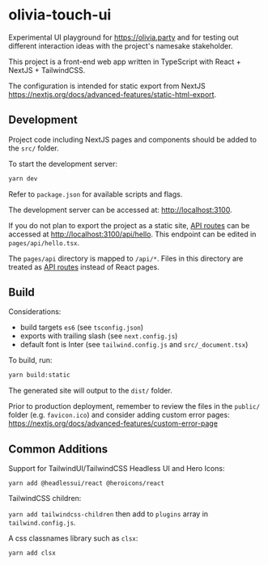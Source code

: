 # olivia-touch-ui

Experimental UI playground for <https://olivia.party> and for testing out different interaction ideas with the project's namesake stakeholder. 

This project is a front-end web app written in TypeScript with React + NextJS + TailwindCSS.

The configuration is intended for static export from NextJS <https://nextjs.org/docs/advanced-features/static-html-export>.

## Development

Project code including NextJS pages and components should be added to the `src/` folder.

To start the development server:

```bash
yarn dev
```

Refer to `package.json` for available scripts and flags.

The development server can be accessed at: [http://localhost:3100](http://localhost:3100).

If you do not plan to export the project as a static site, [API routes](https://nextjs.org/docs/api-routes/introduction) can be accessed at [http://localhost:3100/api/hello](http://localhost:3100/api/hello). This endpoint can be edited in `pages/api/hello.tsx`.

The `pages/api` directory is mapped to `/api/*`. Files in this directory are treated as [API routes](https://nextjs.org/docs/api-routes/introduction) instead of React pages.

## Build

Considerations:

- build targets `es6` (see `tsconfig.json`)
- exports with trailing slash (see `next.config.js`)
- default font is Inter (see `tailwind.config.js` and `src/_document.tsx`) 

To build, run:

```bash
yarn build:static
```

The generated site will output to the `dist/` folder.

Prior to production deployment, remember to review the files in the `public/` folder (e.g. `favicon.ico`) and consider adding custom error pages: https://nextjs.org/docs/advanced-features/custom-error-page

## Common Additions

Support for TailwindUI/TailwindCSS Headless UI and Hero Icons:

`yarn add @headlessui/react @heroicons/react`

TailwindCSS children:

`yarn add tailwindcss-children` then add to `plugins` array in `tailwind.config.js`.

A css classnames library such as `clsx`:

`yarn add clsx`

